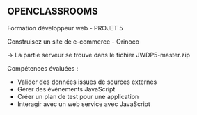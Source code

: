## OPENCLASSROOMS
Formation développeur web - PROJET 5

Construisez un site de e-commerce - Orinoco

-> La partie serveur se trouve dans le fichier JWDP5-master.zip

Compétences évaluées :
- Valider des données issues de sources externes
- Gérer des événements JavaScript
- Créer un plan de test pour une application
- Interagir avec un web service avec JavaScript
